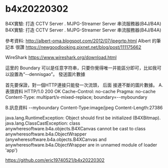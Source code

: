 # b4x20220302
B4X實驗:  打造 CCTV Server . MJPG-Streamer Server 串流服務器(B4J/B4A)
B4X實驗:  打造 CCTV Server . MJPG-Streamer Server 串流服務器(B4J/B4A)

參考資料:
http://albert-oma.blogspot.com/2012/07/jpegrtp.html Albert 的筆記本 很讚 
https://newgoodlooking.pixnet.net/blog/post/111175662


WireShark
https://www.wireshark.org/download.html




這里的 Boundary 可以是任意字符串，只要你覺得唯一并能區分即可，比如我可以設置為“--dennisgao”。
發送圖片數據

首先要保證，對一個HTTP連接只能發一次流頭，
后面 接連不斷的圖片數據。
A.表頭資料
HTTP/1.0 200 OK
Cache-Control: no-cache
Pragma: no-cache
Content-Type: multipart/x-mixed-replace; boundary=--myboundary
 
B.訊息資料
--myboundary
Content-Type:image/jpeg
Content-Length:27386


java.lang.RuntimeException: Object should first be initialized (B4XBitmap).
java.lang.ClassCastException: class anywheresoftware.b4a.objects.B4XCanvas cannot be cast to class anywheresoftware.b4a.ObjectWrapper (anywheresoftware.b4a.objects.B4XCanvas and anywheresoftware.b4a.ObjectWrapper are in unnamed module of loader 'app')
 

https://github.com/eric19740521/b4x20220302

